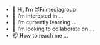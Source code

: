 - 👋 Hi, I’m @Frimediagroup
- 👀 I’m interested in ...
- 🌱 I’m currently learning ...
- 💞️ I’m looking to collaborate on ...
- 📫 How to reach me ...

<!---
Frimediagroup/Frimediagroup is a ✨ special ✨ repository because its `README.md` (this file) appears on your GitHub profile.
You can click the Preview link to take a look at your changes.
--->
